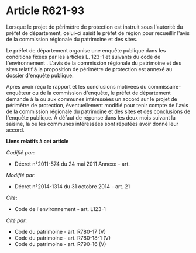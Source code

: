 # Article R621-93

Lorsque le projet de périmètre de protection est instruit sous l'autorité du préfet de département, celui-ci saisit le préfet
de région pour recueillir l'avis de la commission régionale du patrimoine et des sites. 

Le préfet de département organise une enquête publique dans les conditions fixées par les articles L. 123-1 et suivants du
code de l'environnement
. L'avis de la commission régionale du patrimoine et des sites relatif à la proposition de périmètre de protection est annexé
au dossier d'enquête publique. 

Après avoir reçu le rapport et les conclusions motivées du commissaire-enquêteur ou de la commission d'enquête, le préfet de
département demande à la ou aux communes intéressées un accord sur le projet de périmètre de protection, éventuellement
modifié pour tenir compte de l'avis de la commission régionale du patrimoine et des sites et des conclusions de l'enquête
publique. A défaut de réponse dans les deux mois suivant la saisine, la ou les communes intéressées sont réputées avoir donné
leur accord.

**Liens relatifs à cet article**

_Codifié par_:

  - Décret n°2011-574 du 24 mai 2011 Annexe - art.

_Modifié par_:

  - Décret n°2014-1314 du 31 octobre 2014 - art. 21

_Cite_:

  - Code de l'environnement - art. L123-1

_Cité par_:

  - Code du patrimoine - art. R780-17 (V)
  - Code du patrimoine - art. R780-18-1 (V)
  - Code du patrimoine - art. R790-16 (V)
